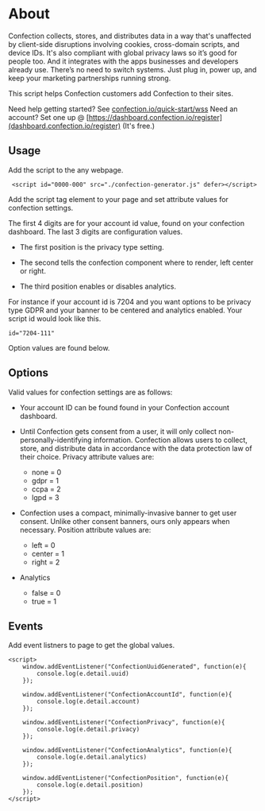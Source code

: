 # About

Confection collects, stores, and distributes data in a way that's unaffected by client-side disruptions involving cookies, cross-domain scripts, and device IDs. It's also compliant with global privacy laws so it’s good for people too. And it integrates with the apps businesses and developers already use. There’s no need to switch systems. Just plug in, power up, and keep your marketing partnerships running strong.

This script helps Confection customers add Confection to their sites.

Need help getting started? See [confection.io/quick-start/wss](https://confection.io/quick-start/wss) Need an account? Set one up @ [https://dashboard.confection.io/register](dashboard.confection.io/register) (It's free.)

## Usage
Add the script to the any webpage.

```
 <script id="0000-000" src="./confection-generator.js" defer></script>
```

Add the script tag element to your page and set attribute values for confection settings.

The first 4 digits are for your account id value, found on your confection dashboard.
The last 3 digits are configuration values.

- The first position is the privacy type setting.

- The second tells the confection component where to render, left center or right.

- The third position enables or disables analytics.

For instance if your account id is 7204 and you want options to be privacy type GDPR and your banner to be centered and analytics enabled. Your script id would look like this.

```
id="7204-111"
```

Option values are found below.

## Options


Valid values for confection settings are as follows:

* Your account ID can be found found in your Confection account dashboard.

- Until Confection gets consent from a user, it will only collect non-personally-identifying information.
Confection allows users to collect, store, and distribute data in accordance with the data protection law of their choice. Privacy attribute values are: 
    - none = 0 
    - gdpr = 1
    - ccpa = 2
    - lgpd = 3

- Confection uses a compact, minimally-invasive banner to get user consent. Unlike other consent banners, ours only appears when necessary. Position attribute values are:

    - left = 0
    - center = 1
    - right = 2

- Analytics
	- false = 0
	- true = 1

## Events

Add event listners to page to get the global values.

    <script>
        window.addEventListener("ConfectionUuidGenerated", function(e){
            console.log(e.detail.uuid)
        });
    
        window.addEventListener("ConfectionAccountId", function(e){
            console.log(e.detail.account)
        });
    
        window.addEventListener("ConfectionPrivacy", function(e){
            console.log(e.detail.privacy)
        });
    
        window.addEventListener("ConfectionAnalytics", function(e){
            console.log(e.detail.analytics)
        });
    
        window.addEventListener("ConfectionPosition", function(e){
            console.log(e.detail.position)
        });
    </script>
